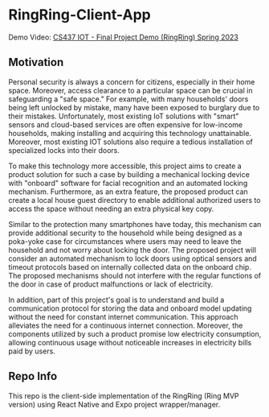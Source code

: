 # RingRing-Client-App

Demo Video: [CS437 IOT - Final Project Demo (RingRing) Spring 2023](link-to-demo-video)

## Motivation

Personal security is always a concern for citizens, especially in their home space. Moreover, access clearance to a particular space can be crucial in safeguarding a "safe space." For example, with many households' doors being left unlocked by mistake, many have been exposed to burglary due to their mistakes. Unfortunately, most existing IoT solutions with "smart" sensors and cloud-based services are often expensive for low-income households, making installing and acquiring this technology unattainable. Moreover, most existing IOT solutions also require a tedious installation of specialized locks into their doors.

To make this technology more accessible, this project aims to create a product solution for such a case by building a mechanical locking device with "onboard" software for facial recognition and an automated locking mechanism. Furthermore, as an extra feature, the proposed product can create a local house guest directory to enable additional authorized users to access the space without needing an extra physical key copy.

Similar to the protection many smartphones have today, this mechanism can provide additional security to the household while being designed as a poka-yoke case for circumstances where users may need to leave the household and not worry about locking the door. The proposed project will consider an automated mechanism to lock doors using optical sensors and timeout protocols based on internally collected data on the onboard chip. The proposed mechanisms should not interfere with the regular functions of the door in case of product malfunctions or lack of electricity.

In addition, part of this project's goal is to understand and build a communication protocol for storing the data and onboard model updating without the need for constant internet communication. This approach alleviates the need for a continuous internet connection. Moreover, the components utilized by such a product promise low electricity consumption, allowing continuous usage without noticeable increases in electricity bills paid by users.

## Repo Info

This repo is the client-side implementation of the RingRing (Ring MVP version) using React Native and Expo project wrapper/manager.
